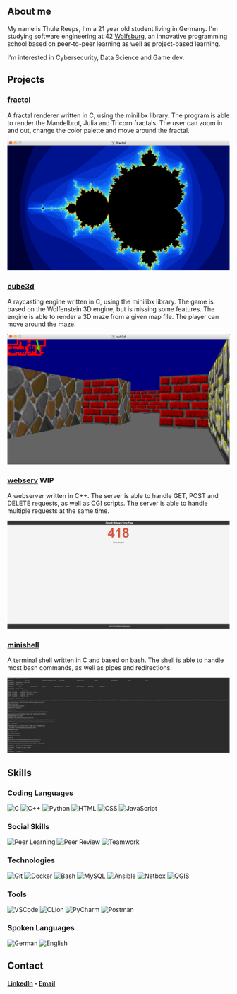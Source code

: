 ## About me

My name is Thule Reeps, I'm a 21 year old student living in Germany.
I'm studying software engineering at 42 [Wolfsburg](https://42wolfsburg.de), 
an innovative programming school based on peer-to-peer learning as well as project-based learning.


I'm interested in Cybersecurity, Data Science and Game dev.

## Projects

### [fractol](https://github.com/thule-re/fractol-linux)
A fractal renderer written in C, using the minilibx library. 
The program is able to render the Mandelbrot, Julia and Tricorn fractals. 
The user can zoom in and out, change the color palette and move around the fractal.

![fractol](./.media/fractol.png)

### [cube3d](https://github.com/thule-re/cub3d)
A raycasting engine written in C, using the minilibx library.
The game is based on the Wolfenstein 3D engine, but is missing some features.
The engine is able to render a 3D maze from a given map file. 
The player can move around the maze.

![cube3d](./.media/cub3d.png)

### [webserv](https://github.com/thule-re/webserv) WIP
A webserver written in C++. 
The server is able to handle GET, POST and DELETE requests, as well as CGI scripts.
The server is able to handle multiple requests at the same time.

![webserv](./.media/webserv.png)


### [minishell](https://github.com/thule-re/minishell)
A terminal shell written in C and based on bash.
The shell is able to handle most bash commands, as well as pipes and redirections.

![minishell](./.media/minishell.png)

## Skills
### Coding Languages

![C](https://img.shields.io/badge/-C-000000?style=flat&logo=c)
![C++](https://img.shields.io/badge/-C++-000000?style=flat&logo=c%2B%2B)
![Python](https://img.shields.io/badge/-Python-000000?style=flat&logo=python)
![HTML](https://img.shields.io/badge/-HTML-000000?style=flat&logo=html5)
![CSS](https://img.shields.io/badge/-CSS-000000?style=flat&logo=css3)
![JavaScript](https://img.shields.io/badge/-JavaScript-000000?style=flat&logo=javascript)

### Social Skills

![Peer Learning](https://img.shields.io/badge/-Peer%20Learning-000000)
![Peer Review](https://img.shields.io/badge/-Peer%20Review-000000)
![Teamwork](https://img.shields.io/badge/-Teamwork-000000)

### Technologies

![Git](https://img.shields.io/badge/-Git-000000?style=flat&logo=git)
![Docker](https://img.shields.io/badge/-Docker-000000?style=flat&logo=docker)
![Bash](https://img.shields.io/badge/-Bash-000000?style=flat&logo=gnu-bash)
![MySQL](https://img.shields.io/badge/-MySQL-000000?style=flat&logo=mysql)
![Ansible](https://img.shields.io/badge/-Ansible-000000?style=flat&logo=ansible)
![Netbox](https://img.shields.io/badge/-Netbox-000000?style=flat&logo=netbox)
![QGIS](https://img.shields.io/badge/-QGIS-000000?style=flat&logo=qgis)

### Tools

![VSCode](https://img.shields.io/badge/-VSCode-000000?style=flat&logo=visual-studio-code)
![CLion](https://img.shields.io/badge/-CLion-000000?style=flat&logo=clion)
![PyCharm](https://img.shields.io/badge/-PyCharm-000000?style=flat&logo=pycharm)
![Postman](https://img.shields.io/badge/-Postman-000000?style=flat&logo=postman)

### Spoken Languages

![German](https://img.shields.io/badge/-German-000000)
![English](https://img.shields.io/badge/-English-000000)

## Contact

#### [LinkedIn](https://www.linkedin.com/in/thule-reeps/) - [Email](mailto:reeps.thule@gmail.com)

